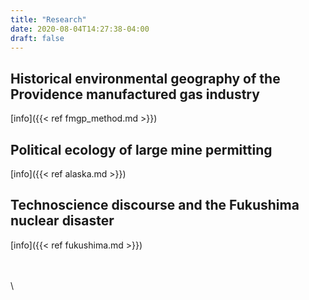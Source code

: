 ```yaml
---
title: "Research"
date: 2020-08-04T14:27:38-04:00
draft: false
---
```


## Historical environmental geography of the Providence manufactured gas industry

[info]({{< ref fmgp_method.md >}})

## Political ecology of large mine permitting

[info]({{< ref alaska.md >}})


## Technoscience discourse and the Fukushima nuclear disaster


[info]({{< ref fukushima.md >}})

\
\
\
